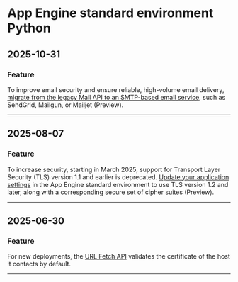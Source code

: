# App Engine standard environment Python

## 2025-10-31

### Feature

To improve email security and ensure reliable, high-volume email delivery,
[migrate from the legacy Mail API to an SMTP-based email service](https://docs.cloud.google.com/appengine/migration-center/standard/python/mail-to-smtp), such as SendGrid, Mailgun, or Mailjet (Preview).

---
## 2025-08-07

### Feature

To increase security, starting in March 2025, support for Transport Layer Security (TLS) version 1.1 and earlier is deprecated. [Update your application settings](https://cloud.google.com/appengine/docs/standard/secure-minimum-tls) in the App Engine standard environment to use TLS version 1.2 and later, along with a corresponding secure set of cipher suites (Preview).

---
## 2025-06-30

### Feature

For new deployments, the [URL Fetch API](https://cloud.google.com//appengine/docs/standard/services/urlfetch/issue-requests.md) validates the certificate of the host it contacts by default.

---
